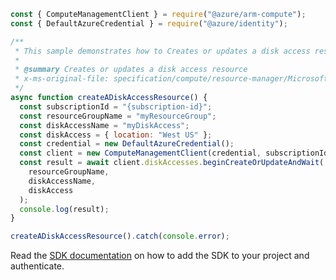 ```javascript
const { ComputeManagementClient } = require("@azure/arm-compute");
const { DefaultAzureCredential } = require("@azure/identity");

/**
 * This sample demonstrates how to Creates or updates a disk access resource
 *
 * @summary Creates or updates a disk access resource
 * x-ms-original-file: specification/compute/resource-manager/Microsoft.Compute/stable/2022-03-02/DiskRP/examples/diskAccessExamples/DiskAccess_Create.json
 */
async function createADiskAccessResource() {
  const subscriptionId = "{subscription-id}";
  const resourceGroupName = "myResourceGroup";
  const diskAccessName = "myDiskAccess";
  const diskAccess = { location: "West US" };
  const credential = new DefaultAzureCredential();
  const client = new ComputeManagementClient(credential, subscriptionId);
  const result = await client.diskAccesses.beginCreateOrUpdateAndWait(
    resourceGroupName,
    diskAccessName,
    diskAccess
  );
  console.log(result);
}

createADiskAccessResource().catch(console.error);
```

Read the [SDK documentation](https://github.com/Azure/azure-sdk-for-js/blob/%40azure%2Farm-compute_19.0.0/sdk/compute/arm-compute/README.md) on how to add the SDK to your project and authenticate.
